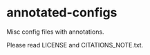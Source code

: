 annotated-configs
=================

Misc config files with annotations.

Please read LICENSE and CITATIONS_NOTE.txt.
